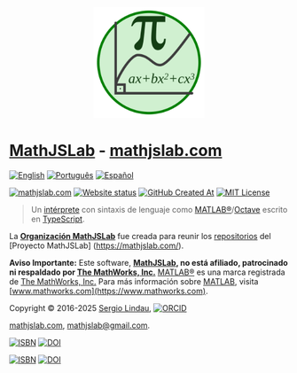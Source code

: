 <p align="center">
<a href="https://mathjslab.com/" target="_blank" rel="noopener"><img src="images/mathjslab-logo.svg" alt="MathJSLab" width="200" height="200" /></a>
</p>


# [MathJSLab](https://mathjslab.com/) - [mathjslab.com](https://mathjslab.com/)

[![English](https://img.shields.io/badge/English-blue)](README.md)
[![Português](https://img.shields.io/badge/Portugu%C3%AAs-blue)](LEIAME.md)
[![Español](https://img.shields.io/badge/Espa%C3%B1ol-8484FF)](LEAME.md)

[![mathjslab.com](https://img.shields.io/badge/mathjslab.com-D0F0D0)](https://mathjslab.com/)
[![Website status](https://img.shields.io/website?url=https%3A%2F%2Fmathjslab.com%2F)](https://mathjslab.com/)
[![GitHub Created At](https://img.shields.io/github/created-at/MathJSLab/mathjslab-www)](https://github.com/MathJSLab/.github)
[![MIT License](https://img.shields.io/npm/l/mathjslab)](https://github.com/MathJSLab/mathjslab/blob/main/LICENSE)

> Un [intérprete](https://es.wikipedia.org/wiki/Int%C3%A9rprete_(inform%C3%A1tica)) con sintaxis de lenguaje como [MATLAB&reg;](https://www.mathworks.com/)/[Octave](https://www.gnu.org/software/octave/) escrito en [TypeScript](https://www.typescriptlang.org/).

La **[Organización MathJSLab](https://github.com/MathJSLab)** fue creada para reunir los [repositorios](https://github.com/orgs/MathJSLab/repositories) del [Proyecto MathJSLab] (https://mathjslab.com/).

**Aviso Importante:** Este software, **[MathJSLab](https://mathjslab.com/), no
está afiliado, patrocinado ni respaldado por [The MathWorks, Inc.](https://www.mathworks.com/)**
[MATLAB&reg;](https://www.mathworks.com/products/matlab.html) es una marca
registrada de [The MathWorks, Inc.](https://www.mathworks.com/) Para más
información sobre [MATLAB](https://www.mathworks.com/products/matlab.html),
visita [www.mathworks.com](https://www.mathworks.com).

Copyright &copy; 2016-2025 [Sergio Lindau](mailto:sergiolindau@gmail.com), [![ORCID](https://img.shields.io/badge/ORCID-0009--0006--9115--0291-blue)](https://orcid.org/0009-0006-9115-0291)

[mathjslab.com](https://mathjslab.com/), [mathjslab@gmail.com](mailto:mathjslab@gmail.com).

[![ISBN](https://img.shields.io/badge/ISBN-978--65--00--82338--7-blue?style=flat&link=https://grp.isbn-international.org/search/piid_solr?keys=978-65-00-82338-7)](https://grp.isbn-international.org/search/piid_solr?keys=978-65-00-82338-7)
[![DOI](https://zenodo.org/badge/DOI/10.5281/zenodo.8396265.svg)](https://doi.org/10.5281/zenodo.8396265)

[![ISBN](https://img.shields.io/badge/ISBN-978--65--00--84828--1-blue?style=flat&link=https://grp.isbn-international.org/search/piid_solr?keys=978-65-00-84828-1)](https://grp.isbn-international.org/search/piid_solr?keys=978-65-00-84828-1)
[![DOI](https://zenodo.org/badge/DOI/10.5281/zenodo.8396263.svg)](https://doi.org/10.5281/zenodo.8396263)
